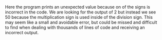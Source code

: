 Here the program prints an unexpected value because on of the signs is incorrect in the code. We are looking for the output of 2 but instead we see 50 because the multiplication sign is used inside of the division sign. This may seem like a small and avoidable error, but could be missed and difficult to find when dealing with thousands of lines of code and receiving an incorrect output.

